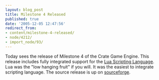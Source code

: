 ```yaml
---
layout: blog_post
title: Milestone 4 Released
published: true
date: '2005-12-05 12:47:56'
redirect_from:
- content/milestone-4-released/
- node/4212/
- import_node/93/
---
```


Today sees the release of Milestone 4 of the Crate Game Engine. This release includes fully integrated support for the [Lua Scripting Language](http://lua.org). Lua was the "low hanging fruit" if you will. It was the easiest to integrate scripting language. The source release is up on [sourceforge](http://sf.net/projects/emptycrate).
